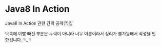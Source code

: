 # Java8 In Action
Java8 In Action 관련 간략 공략(?)집

목록에 이빨 빠진 부분은 누락이 아니라 너무 이론이라서 정리가 불가능해서 작성을 안한겁니다.ㅋ_ㅋ
